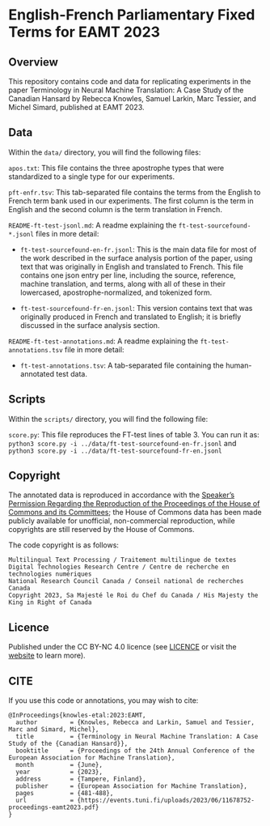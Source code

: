 # English-French Parliamentary Fixed Terms for EAMT 2023



## Overview

This repository contains code and data for replicating experiments in the paper Terminology in Neural Machine Translation: A Case Study of the Canadian Hansard by Rebecca Knowles, Samuel Larkin, Marc Tessier, and Michel Simard, published at EAMT 2023.

## Data

Within the `data/` directory, you will find the following files:

`apos.txt`: This file contains the three apostrophe types that were standardized to a single type for our experiments.

`pft-enfr.tsv`: This tab-separated file contains the terms from the English to French term bank used in our experiments. The first column is the term in English and the second column is the term translation in French.

`README-ft-test-jsonl.md`: A readme explaining the `ft-test-sourcefound-*.jsonl` files in more detail:

- `ft-test-sourcefound-en-fr.jsonl`: This is the main data file for most of the work described in the surface analysis portion of the paper, using text that was originally in English and translated to French. This file contains one json entry per line, including the source, reference, machine translation, and terms, along with all of these in their lowercased, apostrophe-normalized, and tokenized form.

- `ft-test-sourcefound-fr-en.jsonl`: This version contains text that was originally produced in French and translated to English; it is briefly discussed in the surface analysis section.

`README-ft-test-annotations.md`: A readme explaining the `ft-test-annotations.tsv` file in more detail:

- `ft-test-annotations.tsv`: A tab-separated file containing the human-annotated test data. 


## Scripts

Within the `scripts/` directory, you will find the following file:

`score.py`: This file reproduces the FT-test lines of table 3. You can run it as: `python3 score.py -i ../data/ft-test-sourcefound-en-fr.jsonl` and `python3 score.py -i ../data/ft-test-sourcefound-fr-en.jsonl`

## Copyright

The annotated data is reproduced in accordance with the [Speaker’s Permission Regarding the Reproduction of the Proceedings of the House of Commons and its Committees](https://www.ourcommons.ca/en/important-notices#SpeakersPermission); the House of Commons data has been made publicly available for unofficial, non-commercial reproduction, while copyrights are still reserved by the House of Commons.

The code copyright is as follows:

```text
Multilingual Text Processing / Traitement multilingue de textes
Digital Technologies Research Centre / Centre de recherche en technologies numériques
National Research Council Canada / Conseil national de recherches Canada
Copyright 2023, Sa Majesté le Roi du Chef du Canada / His Majesty the King in Right of Canada
```

## Licence

Published under the CC BY-NC 4.0 licence (see [LICENCE](LICENCE) or visit the [website](http://creativecommons.org/licenses/by-nc/4.0/) to learn more).

## CITE
If you use this code or annotations, you may wish to cite:

```
@InProceedings{knowles-etal:2023:EAMT,
  author         = {Knowles, Rebecca and Larkin, Samuel and Tessier, Marc and Simard, Michel},
  title          = {Terminology in Neural Machine Translation: A Case Study of the {Canadian Hansard}},
  booktitle      = {Proceedings of the 24th Annual Conference of the European Association for Machine Translation},
  month          = {June},
  year           = {2023},
  address        = {Tampere, Finland},
  publisher      = {European Association for Machine Translation},
  pages          = {481-488},
  url            = {https://events.tuni.fi/uploads/2023/06/11678752-proceedings-eamt2023.pdf}
}
```
